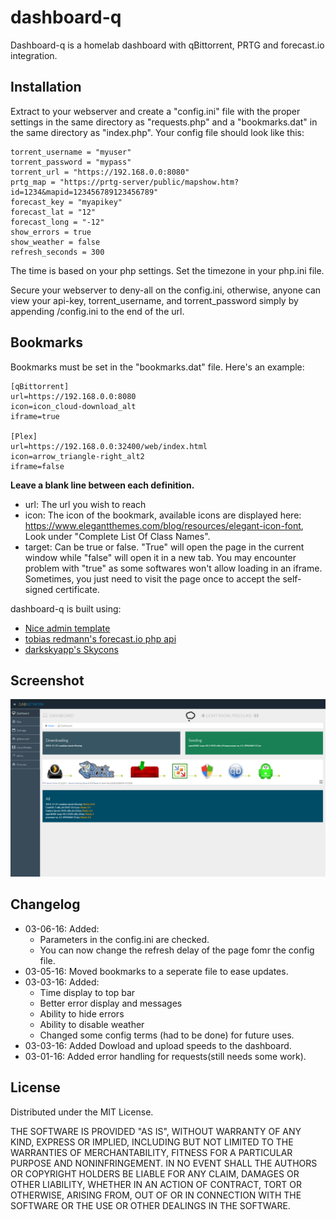 # dashboard-q

Dashboard-q is a homelab dashboard with qBittorrent, PRTG and forecast.io integration.

## Installation

Extract to your webserver and create a "config.ini" file with the proper settings in the same directory as "requests.php" and a "bookmarks.dat" in the same directory as "index.php".
Your config file should look like this: 

	torrent_username = "myuser"
	torrent_password = "mypass"	
	torrent_url = "https://192.168.0.0:8080"
	prtg_map = "https://prtg-server/public/mapshow.htm?id=1234&mapid=123456789123456789"
	forecast_key = "myapikey"
	forecast_lat = "12"
	forecast_long = "-12"
	show_errors = true
	show_weather = false
	refresh_seconds = 300

The time is based on your php settings. Set the timezone in your php.ini file.

Secure your webserver to deny-all on the config.ini, otherwise, anyone can view your api-key, torrent_username, and torrent_password simply by appending /config.ini to the end of the url.

## Bookmarks

Bookmarks must be set in the "bookmarks.dat" file. Here's an example:

    [qBittorrent]
	url=https://192.168.0.0:8080
	icon=icon_cloud-download_alt
	iframe=true
	
	[Plex]
	url=https://192.168.0.0:32400/web/index.html
	icon=arrow_triangle-right_alt2
	iframe=false
	
**Leave a blank line between each definition.**
	
 * url: The url you wish to reach
 * icon: The icon of the bookmark, available icons are displayed here: https://www.elegantthemes.com/blog/resources/elegant-icon-font, Look under "Complete List Of Class Names".
 * target: Can be true or false. "True" will open the page in the current window while "false" will open it in a new tab. You may encounter problem with "true" as some softwares won't allow loading in an iframe. Sometimes, you just need to visit the page once to accept the self-signed certificate.
	
	
dashboard-q is built using:
 * [Nice admin template](http://bootstraptaste.com/nice-admin-bootstrap-admin-html-template/?download=true)
 * [tobias redmann's forecast.io php api](https://github.com/tobias-redmann/forecast.io-php-api)
 * [darkskyapp's Skycons](https://github.com/darkskyapp/skycons)


## Screenshot

![Not found](/screenshots/home.png?raw=true "Optional Title")

## Changelog

 * 03-06-16: Added:
   * Parameters in the config.ini are checked.
   * You can now change the refresh delay of the page fomr the config file.
 * 03-05-16: Moved bookmarks to a seperate file to ease updates.
 * 03-03-16: Added:
   * Time display to top bar
   * Better error display and messages
   * Ability to hide errors
   * Ability to disable weather
   * Changed some config terms (had to be done) for future uses.
 * 03-03-16: Added Dowload and upload speeds to the dashboard.
 * 03-01-16: Added error handling for requests(still needs some work).
 
## License
Distributed under the MIT License.

THE SOFTWARE IS PROVIDED "AS IS", WITHOUT WARRANTY OF ANY KIND, EXPRESS OR IMPLIED, INCLUDING BUT NOT LIMITED TO THE WARRANTIES OF MERCHANTABILITY, FITNESS FOR A PARTICULAR PURPOSE AND NONINFRINGEMENT. IN NO EVENT SHALL THE AUTHORS OR COPYRIGHT HOLDERS BE LIABLE FOR ANY CLAIM, DAMAGES OR OTHER LIABILITY, WHETHER IN AN ACTION OF CONTRACT, TORT OR OTHERWISE, ARISING FROM, OUT OF OR IN CONNECTION WITH THE SOFTWARE OR THE USE OR OTHER DEALINGS IN THE SOFTWARE.

